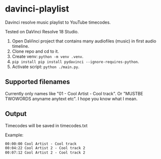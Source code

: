 # davinci-playlist

Davinci resolve music playlist to YouTube timecodes.

Tested on DaVinci Resolve 18 Studio.

1. Open DaVinci project that contains many audiofiles (music) in first audio timeline.
2. Clone repo and cd to it.
3. Create venv: `python -m venv .venv`.
4. `pip install pip install pydavinci --ignore-requires-python`.
5. Activate script: `python ./main.py`.

## Supported filenames

Currently only names like "01 - Cool Artist - Cool track".
Or "MUSTBE TWOWORDS аnyname anytext etc". I hope you know what I mean.

## Output

Timecodes will be saved in timecodes.txt


Example:

```txt
00:00:00 Cool Artist - Cool track
00:04:22 Cool Artist 2 - Cool track 2
00:07:12 Cool Artist 2 - Cool track 2
```
